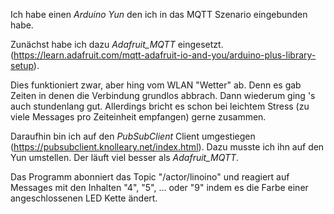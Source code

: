 Ich  habe einen *Arduino Yun* den ich in das MQTT Szenario eingebunden habe.

Zunächst habe ich dazu *Adafruit_MQTT* eingesetzt.
(https://learn.adafruit.com/mqtt-adafruit-io-and-you/arduino-plus-library-setup).

Dies funktioniert zwar, aber hing vom WLAN "Wetter" ab. Denn es gab Zeiten
in denen die Verbindung grundlos abbrach. Dann wiederum ging 's auch
stundenlang gut. Allerdings bricht es schon bei leichtem Stress (zu viele Messages pro Zeiteinheit empfangen) gerne zusammen.

Daraufhin bin ich auf den *PubSubClient* Client umgestiegen (https://pubsubclient.knolleary.net/index.html).
Dazu musste ich ihn auf den Yun umstellen. Der läuft viel besser als *Adafruit_MQTT*.

Das Programm abonniert das Topic "/actor/linoino" und reagiert auf Messages mit den Inhalten "4", "5", ... oder "9" indem es die Farbe einer angeschlossenen LED Kette ändert.
